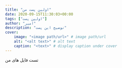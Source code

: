 ```yaml
---
title: "اولین پست من"
date: 2020-09-15T11:30:03+00:00
tags: ["اولین پست"]
author: "امیر"
description: "توضیح این پست"
cover:
    image: "<image path/url>" # image path/url
    alt: "<alt text>" # alt text
    caption: "<text>" # display caption under cover
---
```

تست فایل های من